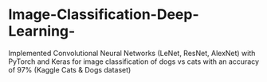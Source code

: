 # Image-Classification-Deep-Learning-
Implemented Convolutional Neural Networks (LeNet, ResNet, AlexNet) with PyTorch and Keras for image classification of dogs vs cats with an accuracy of 97% (Kaggle Cats &amp; Dogs dataset)
